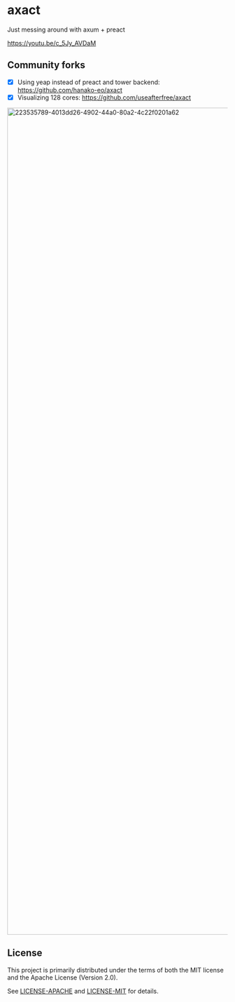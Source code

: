 # axact

Just messing around with axum + preact

https://youtu.be/c_5Jy_AVDaM

## Community forks

- [x] Using yeap instead of preact and tower backend: <https://github.com/hanako-eo/axact>
- [x] Visualizing 128 cores: <https://github.com/useafterfree/axact>
<img width="1887" alt="223535789-4013dd26-4902-44a0-80a2-4c22f0201a62" src="https://user-images.githubusercontent.com/35079898/223571760-ff375188-44a8-46da-a16a-8ff8731bc5e1.png">

## License

This project is primarily distributed under the terms of both the MIT license
and the Apache License (Version 2.0).

See [LICENSE-APACHE](LICENSE-APACHE) and [LICENSE-MIT](LICENSE-MIT) for details.
